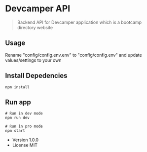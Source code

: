 # Devcamper API

> Backend API for Devcamper application which is a bootcamp directory website

## Usage

Rename "config/config.env.env" to "config/config.env" and update values/settings to your own

## Install Depedencies

```
npm install
```

## Run app

```
# Run in dev mode
npm run dev

# Run in pro mode
npm start
```

- Version 1.0.0
- License MIT
